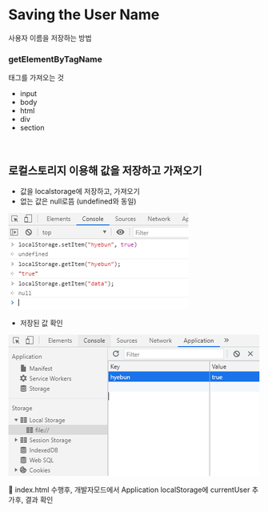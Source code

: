 # Saving the User Name
사용자 이름을 저장하는 방법
<br/>

### getElementByTagName
태그를 가져오는 것

+ input
+ body
+ html
+ div
+ section 
<br/>

## 로컬스토리지 이용해 값을 저장하고 가져오기
+ 값을 localstorage에 저장하고, 가져오기
+ 없는 값은 null로뜸 (undefined와 동일)

![Storage1](./Storage1.PNG)

+ 저장된 값 확인

![Storage2](./Storage2.PNG)
<br/>

📢 index.html 수행후, 개발자모드에서 Application localStorage에 currentUser 추가후, 결과 확인
